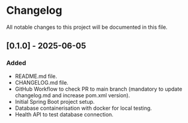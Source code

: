 # Changelog

All notable changes to this project will be documented in this file.

## [0.1.0] - 2025-06-05
### Added
- README.md file.
- CHANGELOG.md file.
- GitHub Workflow to check PR to main branch (mandatory to update changelog.md and increase pom.xml version).
- Initial Spring Boot project setup.
- Database containerisation with docker for local testing.
- Health API to test database connection.